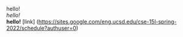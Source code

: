 hello!  
*hello!*  
**hello!**
[link] (https://sites.google.com/eng.ucsd.edu/cse-15l-spring-2022/schedule?authuser=0)  
